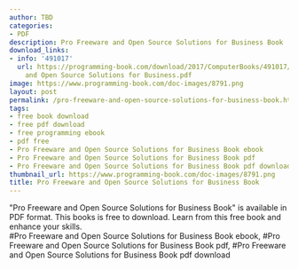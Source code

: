 ```yaml
---
author: TBD
categories:
- PDF
description: Pro Freeware and Open Source Solutions for Business Book
download_links:
- info: '491017'
  url: https://programming-book.com/download/2017/ComputerBooks/491017/Pro Freeware
    and Open Source Solutions for Business.pdf
image: https://www.programming-book.com/doc-images/8791.png
layout: post
permalink: /pro-freeware-and-open-source-solutions-for-business-book.html
tags:
- free book download
- free pdf download
- free programming ebook
- pdf free
- Pro Freeware and Open Source Solutions for Business Book ebook
- Pro Freeware and Open Source Solutions for Business Book pdf
- Pro Freeware and Open Source Solutions for Business Book pdf download
thumbnail_url: https://www.programming-book.com/doc-images/8791.png
title: Pro Freeware and Open Source Solutions for Business Book
---
```


 
<div class="item-desc text-justify">
  "Pro Freeware and Open Source Solutions for Business Book" is available in PDF format. This books is free to download. Learn from this free book and enhance your skills.
  <br>
  #Pro Freeware and Open Source Solutions for Business Book ebook, #Pro Freeware and Open Source Solutions for Business Book pdf, #Pro Freeware and Open Source Solutions for Business Book pdf download
</div>